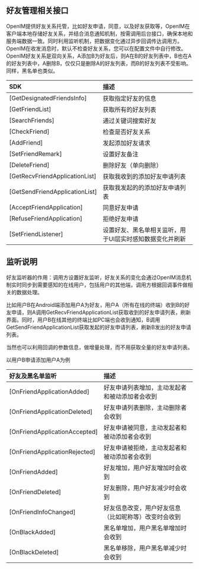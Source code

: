 ## 好友管理相关接口

OpenIM提供好友关系托管，比如好友申请，同意，以及好友获取等，OpenIM在客户端本地存储好友关系，并结合消息通知机制，按需调用后台接口，确保本地和服务端数据一致。同时利用监听机制，把数据变化通过异步回调传达调用方。OpenIM在收发消息时，默认不检查好友关系，您可以在配置文件中自行修改。OpenIM好友关系是双向关系，A添加B为好友后，则A在B的好友列表中，B也在A的好友列表中，A删除B，仅仅只是删除A的好友列表，而B的好友列表不受影响。同样，黑名单也类似。

| SDK                            | 描述                                                     |
| :----------------------------- | :------------------------------------------------------- |
| [GetDesignatedFriendsInfo]     | 获取指定好友的信息                                       |
| [GetFriendList]                | 获取所有的好友列表                                       |
| [SearchFriends]                | 通过关键词搜索好友                                       |
| [CheckFriend]                  | 检查是否好友关系                                         |
| [AddFriend]                    | 发起添加好友请求                                         |
| [SetFriendRemark]              | 设置好友备注                                             |
| [DeleteFriend]                 | 删除好友（单向删除）                                     |
| [GetRecvFriendApplicationList] | 获取我收到的添加好友申请列表                             |
| [GetSendFriendApplicationList] | 获取我发起的的添加好友申请列表                           |
| [AcceptFriendApplication]      | 同意好友申请                                             |
| [RefuseFriendApplication]      | 拒绝好友申请                                             |
| [SetFriendListener]            | 设置好友、黑名单相关监听，用于UI层实时感知数据变化并刷新 |

## 监听说明

好友监听器的作用：调用方设置好友监听，好友关系的变化会通过OpenIM消息机制实时同步到需要感知的在线用户，包括用户的其他端，调用方根据回调事件做相关的数据处理。

比如用户B在Android端添加用户A为好友，用户A（所有在线的终端）收到B的好友申请，则A调用GetRecvFriendApplicationList获取收到的好友申请列表，刷新界面。同时，用户B在线其他的终端比如PC端也会收到通知，B调用GetSendFriendApplicationList获取发起的好友申请列表，刷新B发出的好友申请列表。

当然也可以利用回调的参数信息，做增量处理，而不用获取全量的好友申请列表。

以用户B申请添加用户A为例

| 好友及黑名单监听              | 描述                                                 |
| :---------------------------- | :--------------------------------------------------- |
| [OnFriendApplicationAdded]    | 好友申请列表增加，主动发起者和被动添加者会收到       |
| [OnFriendApplicationDeleted]  | 好友申请列表删除，主动删除者会收到                   |
| [OnFriendApplicationAccepted] | 好友申请被同意，主动发起者和被动添加者会收到         |
| [OnFriendApplicationRejected] | 好友申请被拒绝，主动发起者和被动添加者会收到         |
| [OnFriendAdded]               | 好友增加，用户好友增加时会收到                       |
| [OnFriendDeleted]             | 好友删除，用户好友减少时会收到                       |
| [OnFriendInfoChanged]         | 好友信息改变，用户好友信息（比如昵称等）改变时会收到 |
| [OnBlackAdded]                | 黑名单增加，用户黑名单增加时会收到                   |
| [OnBlackDeleted]              | 黑名单移除，用户黑名单减少时会收到                   |